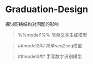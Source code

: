# Graduation-Design
探讨网络结构对问题的影响
> %%model1%% 简单文本生成模型

> ##model2## 简单seq2seq模型

> ##model3## 手写数字识别模型
